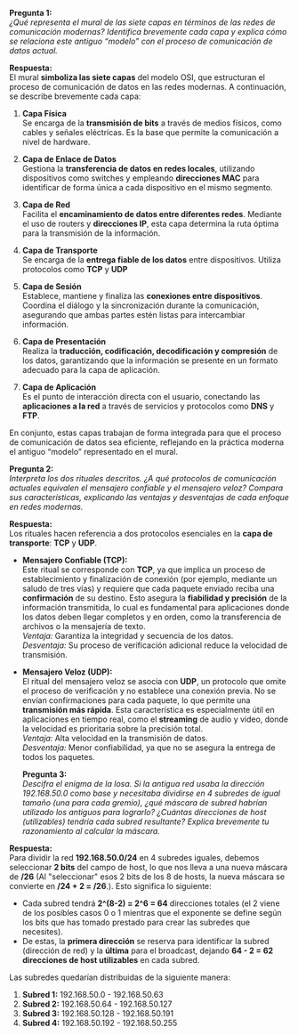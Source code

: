 **Pregunta 1:**  
*¿Qué representa el mural de las siete capas en términos de las redes de comunicación modernas? Identifica brevemente cada capa y explica cómo se relaciona este antiguo “modelo” con el proceso de comunicación de datos actual.*

**Respuesta:**  
El mural **simboliza las siete capas** del modelo OSI, que estructuran el proceso de comunicación de datos en las redes modernas. A continuación, se describe brevemente cada capa:

1. **Capa Física**  
   Se encarga de la **transmisión de bits** a través de medios físicos, como cables y señales eléctricas. Es la base que permite la comunicación a nivel de hardware.

2. **Capa de Enlace de Datos**  
   Gestiona la **transferencia de datos en redes locales**, utilizando dispositivos como switches y empleando **direcciones MAC** para identificar de forma única a cada dispositivo en el mismo segmento.

3. **Capa de Red**  
   Facilita el **encaminamiento de datos entre diferentes redes**. Mediante el uso de routers y **direcciones IP**, esta capa determina la ruta óptima para la transmisión de la información.

4. **Capa de Transporte**  
   Se encarga de la **entrega fiable de los datos** entre dispositivos. Utiliza protocolos como **TCP** y **UDP** 

5. **Capa de Sesión**  
   Establece, mantiene y finaliza las **conexiones entre dispositivos**. Coordina el diálogo y la sincronización durante la comunicación, asegurando que ambas partes estén listas para intercambiar información.

6. **Capa de Presentación**  
   Realiza la **traducción, codificación, decodificación y compresión** de los datos, garantizando que la información se presente en un formato adecuado para la capa de aplicación.

7. **Capa de Aplicación**  
   Es el punto de interacción directa con el usuario, conectando las **aplicaciones a la red** a través de servicios y protocolos como **DNS** y **FTP**.

En conjunto, estas capas trabajan de forma integrada para que el proceso de comunicación de datos sea eficiente, reflejando en la práctica moderna el antiguo “modelo” representado en el mural.


**Pregunta 2:**  
*Interpreta los dos rituales descritos. ¿A qué protocolos de comunicación actuales equivalen el mensajero confiable y el mensajero veloz? Compara sus características, explicando las ventajas y desventajas de cada enfoque en redes modernas.*

**Respuesta:**  
Los rituales hacen referencia a dos protocolos esenciales en la **capa de transporte**: **TCP** y **UDP**.

- **Mensajero Confiable (TCP):**  
  Este ritual se corresponde con **TCP**, ya que implica un proceso de establecimiento y finalización de conexión (por ejemplo, mediante un saludo de tres vías) y requiere que cada paquete enviado reciba una **confirmación** de su destino. Esto asegura la **fiabilidad y precisión** de la información transmitida, lo cual es fundamental para aplicaciones donde los datos deben llegar completos y en orden, como la transferencia de archivos o la mensajería de texto.  
  *Ventaja:* Garantiza la integridad y secuencia de los datos.  
  *Desventaja:* Su proceso de verificación adicional reduce la velocidad de transmisión.

- **Mensajero Veloz (UDP):**  
  El ritual del mensajero veloz se asocia con **UDP**, un protocolo que omite el proceso de verificación y no establece una conexión previa. No se envían confirmaciones para cada paquete, lo que permite una **transmisión más rápida**. Esta característica es especialmente útil en aplicaciones en tiempo real, como el **streaming** de audio y video, donde la velocidad es prioritaria sobre la precisión total.  
  *Ventaja:* Alta velocidad en la transmisión de datos.  
  *Desventaja:* Menor confiabilidad, ya que no se asegura la entrega de todos los paquetes.


  **Pregunta 3:**  
*Descifra el enigma de la losa. Si la antigua red usaba la dirección 192.168.50.0 como base y necesitaba dividirse en 4 subredes de igual tamaño (una para cada gremio), ¿qué máscara de subred habrían utilizado los antiguos para lograrlo? ¿Cuántas direcciones de host (utilizables) tendría cada subred resultante? Explica brevemente tu razonamiento al calcular la máscara.*

**Respuesta:**  
Para dividir la red **192.168.50.0/24** en 4 subredes iguales, debemos seleccionar **2 bits** del campo de host, lo que nos lleva a una nueva máscara de **/26** (Al "seleccionar" esos 2 bits de los 8 de hosts, la nueva máscara se convierte en **/24 + 2 = /26**.). Esto significa lo siguiente:

- Cada subred tendrá **2^(8-2) = 2^6 = 64** direcciones totales (el 2 viene de los posibles casos 0 o 1 mientras que el exponente se define según los bits que has tomado prestado para crear las subredes que necesites).
- De estas, la **primera dirección** se reserva para identificar la subred (dirección de red) y la **última** para el broadcast, dejando **64 - 2 = 62 direcciones de host utilizables** en cada subred.

Las subredes quedarían distribuidas de la siguiente manera:

1. **Subred 1:** 192.168.50.0 - 192.168.50.63  
2. **Subred 2:** 192.168.50.64 - 192.168.50.127  
3. **Subred 3:** 192.168.50.128 - 192.168.50.191  
4. **Subred 4:** 192.168.50.192 - 192.168.50.255  





